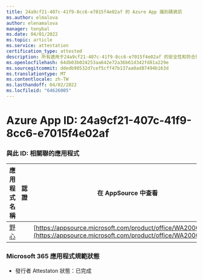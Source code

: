 ```yaml
---
title: 24a9cf21-407c-41f9-8cc6-e7015f4e02af 的 Azure App 識別碼資訊
ms.author: elmalova
author: elenamalova
manager: tonybal
ms.date: 04/01/2022
ms.topic: article
ms.service: attestation
certification_type: attested
description: 所有適用于24a9cf21-407c-41f9-8cc6-e7015f4e02af 的安全性和符合性資訊資訊。
ms.openlocfilehash: 64db03b024253aa642e72a36b61d342fd81a229e
ms.sourcegitcommit: ddedb98532d7cef5cff47b137aa0ad87494b163d
ms.translationtype: MT
ms.contentlocale: zh-TW
ms.lasthandoff: 04/02/2022
ms.locfileid: "64626005"
---
```

# <a name="azure-app-id-24a9cf21-407c-41f9-8cc6-e7015f4e02af"></a>Azure App ID: 24a9cf21-407c-41f9-8cc6-e7015f4e02af


### <a name="apps-associated-with-this-id"></a>與此 ID: 相關聯的應用程式
| **應用程式名稱** | **認證** | **在 AppSource 中查看** |
|--------------|---------------|-----------------------|
| [野心](../forward/WA200003159.md) |  | [https://appsource.microsoft.com/product/office/WA200003159](https://appsource.microsoft.com/product/office/WA200003159) |

### <a name="microsoft-365-app-compliance-status"></a>Microsoft 365 應用程式規範狀態
- 發行者 Attestaton 狀態：已完成
